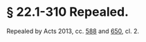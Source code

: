 # § 22.1-310 Repealed.

<p>Repealed by Acts 2013, cc. <a href='http://lis.virginia.gov/cgi-bin/legp604.exe?131+ful+CHAP0588'>588</a> and <a href='http://lis.virginia.gov/cgi-bin/legp604.exe?131+ful+CHAP0650'>650</a>, cl. 2.</p>
